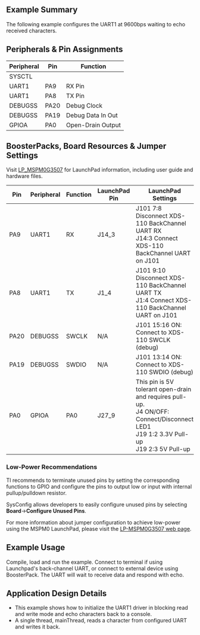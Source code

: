 ## Example Summary

The following example configures the UART1 at 9600bps waiting to echo received characters.

## Peripherals & Pin Assignments

| Peripheral | Pin | Function |
| --- | --- | --- |
| SYSCTL |  |  |
| UART1 | PA9 | RX Pin |
| UART1 | PA8 | TX Pin |
| DEBUGSS | PA20 | Debug Clock |
| DEBUGSS | PA19 | Debug Data In Out |
| GPIOA | PA0 | Open-Drain Output |

## BoosterPacks, Board Resources & Jumper Settings

Visit [LP_MSPM0G3507](https://www.ti.com/tool/LP-MSPM0G3507) for LaunchPad information, including user guide and hardware files.

| Pin | Peripheral | Function | LaunchPad Pin | LaunchPad Settings |
| --- | --- | --- | --- | --- |
| PA9 | UART1 | RX | J14_3 | J101 7:8 Disconnect XDS-110 BackChannel UART RX<br>J14:3 Connect XDS-110 BackChannel UART on J101 |
| PA8 | UART1 | TX | J1_4 | J101 9:10 Disconnect XDS-110 BackChannel UART TX<br>J1:4 Connect XDS-110 BackChannel UART on J101 |
| PA20 | DEBUGSS | SWCLK | N/A | J101 15:16 ON: Connect to XDS-110 SWCLK (debug) |
| PA19 | DEBUGSS | SWDIO | N/A | J101 13:14 ON: Connect to XDS-110 SWDIO (debug) |
| PA0 | GPIOA | PA0 | J27_9 | This pin is 5V tolerant open-drain and requires pull-up.<br>J4 ON/OFF: Connect/Disconnect LED1<br>J19 1:2 3.3V Pull-up<br>J19 2:3 5V Pull-up |

### Low-Power Recommendations
TI recommends to terminate unused pins by setting the corresponding functions to
GPIO and configure the pins to output low or input with internal
pullup/pulldown resistor.

SysConfig allows developers to easily configure unused pins by selecting **Board**→**Configure Unused Pins**.

For more information about jumper configuration to achieve low-power using the
MSPM0 LaunchPad, please visit the [LP-MSPM0G3507 web page](https://www.ti.com/tool/LP-MSPM0G3507).

## Example Usage

Compile, load and run the example.
Connect to terminal if using Launchpad's back-channel UART, or connect to
external device using BoosterPack.
The UART will wait to receive data and respond with echo.

## Application Design Details

* This example shows how to initialize the UART1 driver in blocking read and write mode and echo characters back to a console.
* A single thread, mainThread, reads a character from configured UART and writes it back.

